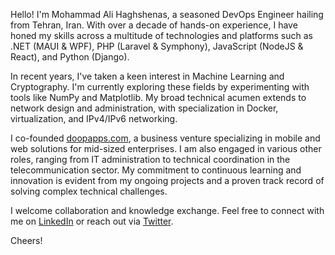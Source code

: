 Hello! I'm Mohammad Ali Haghshenas, a seasoned DevOps Engineer hailing from Tehran, Iran. With over a decade of hands-on experience, I have honed my skills across a multitude of technologies and platforms such as .NET (MAUI & WPF), PHP (Laravel & Symphony), JavaScript (NodeJS & React), and Python (Django).

In recent years, I've taken a keen interest in Machine Learning and Cryptography. I'm currently exploring these fields by experimenting with tools like NumPy and Matplotlib. My broad technical acumen extends to network design and administration, with specialization in Docker, virtualization, and IPv4/IPv6 networking.

I co-founded [doopapps.com](https://doopapps.com), a business venture specializing in mobile and web solutions for mid-sized enterprises. I am also engaged in various other roles, ranging from IT administration to technical coordination in the telecommunication sector. My commitment to continuous learning and innovation is evident from my ongoing projects and a proven track record of solving complex technical challenges.

I welcome collaboration and knowledge exchange. Feel free to connect with me on [LinkedIn](https://linkedin.com/in/mohammad-ali-haghshenas-367316137) or reach out via [Twitter](https://twitter.com/H_MAli).

Cheers!

